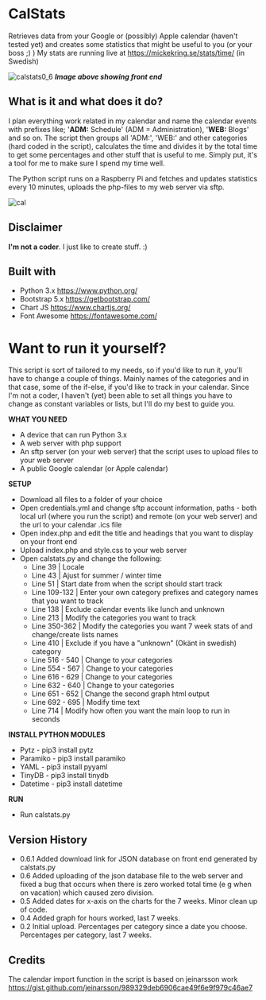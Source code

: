 # CalStats
 Retrieves data from your Google or (possibly) Apple calendar (haven't tested yet) and creates some statistics that might be useful to you (or your boss ;) )
 My stats are running live at https://mickekring.se/stats/time/ (in Swedish)
 
![calstats0_6](https://user-images.githubusercontent.com/10948066/125815584-c60c044b-d7b0-43fc-aee9-c7edee45f8eb.jpg)
___Image above showing front end___

## What is it and what does it do?
I plan everything work related in my calendar and name the calendar events with prefixes like; '__ADM:__ Schedule' (ADM = Administration), '__WEB:__ Blogs' and so on. The script then groups all 'ADM:', 'WEB:' and other categories (hard coded in the script), calculates the time and divides it by the total time to get some percentages and other stuff that is useful to me. Simply put, it's a tool for me to make sure I spend my time well.

The Python script runs on a Raspberry Pi and fetches and updates statistics every 10 minutes, uploads the php-files to my web server via sftp.

![cal](https://user-images.githubusercontent.com/10948066/124256060-283b8c80-db2b-11eb-93fe-8a4928c986e2.jpg)

## Disclaimer
__I'm not a coder__. I just like to create stuff. :)

## Built with
* Python 3.x https://www.python.org/
* Bootstrap 5.x https://getbootstrap.com/
* Chart JS https://www.chartjs.org/
* Font Awesome https://fontawesome.com/

# Want to run it yourself?

This script is sort of tailored to my needs, so if you'd like to run it, you'll have to change a couple of things. Mainly names of the categories and in that case, some of the if-else, if you'd like to track in your calendar. Since I'm not a coder, I haven't (yet) been able to set all things you have to change as constant variables or lists, but I'll do my best to guide you.

__WHAT YOU NEED__
* A device that can run Python 3.x
* A web server with php support
* An sftp server (on your web server) that the script uses to upload files to your web server
* A public Google calendar (or Apple calendar)

__SETUP__
* Download all files to a folder of your choice
* Open credentials.yml and change sftp account information, paths - both local url (where you run the script) and remote (on your web server) and the url to your calendar .ics file
* Open index.php and edit the title and headings that you want to display on your front end
* Upload index.php and style.css to your web server
* Open calstats.py and change the following:
  * Line 39 | Locale
  * Line 43 | Ajust for summer / winter time
  * Line 51 | Start date from when the script should start track
  * Line 109-132 | Enter your own category prefixes and category names that you want to track
  * Line 138 | Exclude calendar events like lunch and unknown
  * Line 213 | Modify the categories you want to track
  * Line 350-362 | Modify the categories you want 7 week stats of and change/create lists names
  * Line 410 | Exclude if you have a "unknown" (Okänt in swedish) category
  * Line 516 - 540 | Change to your categories
  * Line 554 - 567 | Change to your categories
  * Line 616 - 629 | Change to your categories
  * Line 632 - 640 | Change to your categories
  * Line 651 - 652 | Change the second graph html output
  * Line 692 - 695 | Modify time text
  * Line 714 | Modify how often you want the main loop to run in seconds


__INSTALL PYTHON MODULES__
* Pytz - pip3 install pytz
* Paramiko - pip3 install paramiko
* YAML - pip3 install pyyaml
* TinyDB - pip3 install tinydb
* Datetime - pip3 install datetime

__RUN__
* Run calstats.py

## Version History
* 0.6.1 Added download link for JSON database on front end generated by calstats.py
* 0.6 Added uploading of the json database file to the web server and fixed a bug that occurs when there is zero worked total time (e g when on vacation) which caused zero division. 
* 0.5 Added dates for x-axis on the charts for the 7 weeks. Minor clean up of code.
* 0.4 Added graph for hours worked, last 7 weeks.
* 0.2 Initial upload. Percentages per category since a date you choose. Percentages per category, last 7 weeks.

## Credits
The calendar import function in the script is based on jeinarsson work https://gist.github.com/jeinarsson/989329deb6906cae49f6e9f979c46ae7
